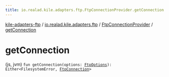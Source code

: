 ```yaml
---
title: io.realad.kile.adapters.ftp.FtpConnectionProvider.getConnection - kile-adapters-ftp
---
```


[kile-adapters-ftp](../../index.html) / [io.realad.kile.adapters.ftp](../index.html) / [FtpConnectionProvider](index.html) / [getConnection](./get-connection.html)

# getConnection

(js, jvm) `fun getConnection(options: `[`FtpOptions`](../-ftp-options/index.html)`): Either<FilesystemError, `[`FtpConnection`](../-ftp-connection/index.html)`>`